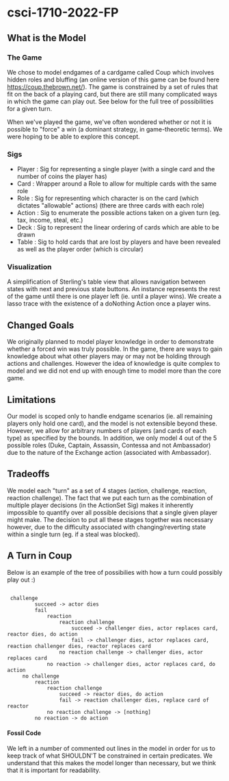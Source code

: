 # csci-1710-2022-FP

## What is the Model

### The Game
We chose to model endgames of a cardgame called Coup which involves hidden roles and bluffing (an online version of this game can be found here https://coup.thebrown.net/). The game is constrained by a set of rules that fit on the back of a playing card, but there are still many complicated ways in which the game can play out. See below for the full tree of possibilities for a given turn.

When we've played the game, we've often wondered whether or not it is possible to "force" a win (a dominant strategy, in game-theoretic terms). We were hoping to be able to explore this concept.

### Sigs
- Player : Sig for representing a single player (with a single card and the number of coins the player has)
- Card : Wrapper around a Role to allow for multiple cards with the same role 
- Role : Sig for representing which character is on the card (which dictates "allowable" actions) (there are three cards with each role)
- Action : Sig to enumerate the possible actions taken on a given turn (eg. tax, income, steal, etc.)
- Deck : Sig to represent the linear ordering of cards which are able to be drawn 
- Table : Sig to hold cards that are lost by players and have been revealed as well as the player order (which is circular)

### Visualization
A simplification of Sterling's table view that allows navigation between states with next and previous state buttons.
An instance represents the rest of the game until there is one player left (ie. until a player wins). We create a lasso trace with the existence of a doNothing Action once a player wins. 

## Changed Goals
We originally planned to model player knowledge in order to demonstrate whether a forced win was truly possible. In the game, there are ways to gain knowledge about what other players may or may not be holding through actions and challenges. However the idea of knowledge is quite complex to model and we did not end up with enough time to model more than the core game. 

## Limitations
Our model is scoped only to handle endgame scenarios (ie. all remaining players only hold one card), and the model is not extensible beyond these. However, we allow for arbitrary numbers of players (and cards of each type) as specified by the bounds. In addition, we only model 4 out of the 5 possible roles (Duke, Captain, Assassin, Contessa and not Ambassador) due to the nature of the Exchange action (associated with Ambassador). 

## Tradeoffs
We model each "turn" as a set of 4 stages (action, challenge, reaction, reaction challenge). The fact that we put each turn as the combination of multiple player decisions (in the ActionSet Sig) makes it inherently impossible to quantify over all possible decisions that a single given player might make. The decision to put all these stages together was necessary however, due to the difficulty associated with changing/reverting state within a single turn (eg. if a steal was blocked). 

## A Turn in Coup

Below is an example of the tree of possibilies with how a turn could possibly play out :) 

<pre><code>
 challenge
         succeed -> actor dies
         fail
             reaction
                 reaction challenge
                     succeed -> challenger dies, actor replaces card, reactor dies, do action
                     fail -> challenger dies, actor replaces card, reaction challenger dies, reactor replaces card
                 no reaction challenge -> challenger dies, actor replaces card
             no reaction -> challenger dies, actor replaces card, do action
     no challenge
         reaction
             reaction challenge
                 succeed -> reactor dies, do action
                 fail -> reaction challenger dies, replace card of reactor
             no reaction challenge -> [nothing]
         no reaction -> do action
</code></pre>

#### Fossil Code
We left in a number of commented out lines in the model in order for us to keep track of what SHOULDN'T be constrained in certain predicates. We understand that this makes the model longer than necessary, but we think that it is important for readability. 
